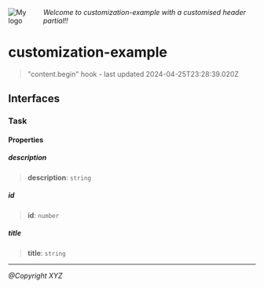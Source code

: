 <div style="display:flex; align-items:center;">
  <img alt="My logo" src="https://placehold.co/100x50" style="margin-right: .5em;" />
  <em>Welcome to customization-example with a customised header partial!!</em>
</div>

# customization-example

> "content.begin" hook - last updated 2024-04-25T23:28:39.020Z

## Interfaces

### Task

#### Properties

##### description

> **description**: `string`

##### id

> **id**: `number`

##### title

> **title**: `string`

___
*@Copyright XYZ*
